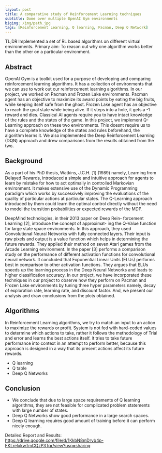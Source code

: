 ```yaml
---
layout: post
title: A comparative study of Reinforcement Learning techniques
subtitle: Done over multiple OpenAI Gym environments
bigimg: /img/path.jpg
tags: [Reinforcement Learning, Q learning, Pacman, Deep Q Network]
---
```


TL;DR
Implemented a set of RL based algorithms on different virtual environments. Primary aim: To reason out why one algorithm works better than the other on a particular environment.

## Abstract
OpenAI Gym is a toolkit used for a purpose of developing and comparing reinforcement learning algorithms. It has a collection of environments that we can use to work out our reinforcement learning algorithms. In our project, we worked on Pacman and Frozen Lake environments. Pacman agent has an objective to maximize its award points by eating the big fruits, while keeping itself safe from the ghost. Frozen Lake agent has an objective to reach the goal state while being alive. If it steps into a hole, it gets a -1 reward and dies. Classical AI agents require you to have intact knowledge of the rules and the states of the game. In this project, we implement Q-Learning approach on these two environments. This doesnt require us to have a complete knowledge of the states and rules beforehand, the algorithm learns it. We also implemented the Deep Reinforcement Learning (DQN) approach and drew comparisons from the results obtained from the two.

## Background

As a part of his PhD thesis, Watkins, J.C.H. [1] (1989) namely, Learning from Delayed Rewards, introduced a simple and intuitive approach for agents to learn by mistake for how to act optimally in controlled Markovian environment. It makes extensive use of the Dynamic Programming paradigm which works by successively improving the evaluations of the quality of particular actions at particular states. The Q-Learning approach introduced by them could learn the optimal control directly without the need to model the transition probabilities or expected rewards of the MDP. 

DeepMind technologies, in their 2013 paper on Deep Rein- forcement Learning [2], introduce the concept of approximat- ing the Q-Value function for large state space environments. In this approach, they used Convolutional Neural Networks with fully connected layers. Their input is raw pixels and output is a value function which helps in determining the future rewards. They applied their method on seven Atari games from the Arcade Learning environment. In the paper [3] performs a comparison study on the performance of different activation functions for convolutional neural network. It concluded that Exponential Linear Units (ELUs) performs best in comparison to other activation functions. They argues that ELUs speeds up the learning process in the Deep Neural Networks and leads to higher classification accuracy. In our project, we have incorporated these techniques in our project to observe how they perform on Pacman and Frozen Lake environments by tuning three hyper parameters namely, decay of exploration rate, learning rate, and discount factor. And, we present our analysis and draw conclusions from the plots obtained.

## Algorithms

In Reinforcement Learning algorithms, we try to match an input to an action to maximize the rewards or profit. System is not fed with hard-coded values to determine which actions to take, rather it follows the methodology of Trial and error and learns the best actions itself. It tries to take future performance into context in an attempt to perform better, because this approach is designed in a way that its present actions affect its future rewards.

- Q learning
- Q table
- Deep Q Networks

## Conclusion

- We conclude that due to large space requirements of Q learning algorithms, they are not feasible for complicated problem statements with large number of states.
- Deep Q Networks show good performance in a large search spaces.
- Deep Q learning requires good amount of training before it can perform nicely enough.

Detailed Report and Results: https://drive.google.com/file/d/1KkbN8mDrvb4p-FKLreIxkwTmCQzP3Tqr/view?usp=sharing
